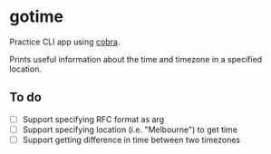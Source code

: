# gotime

Practice CLI app using [cobra](github.com/spf13/cobra-cli@latest). 

Prints useful information about the time and timezone in a specified location.

## To do
- [ ] Support specifying RFC format as arg
- [ ] Support specifying location (i.e. "Melbourne") to get time
- [ ] Support getting difference in time between two timezones
